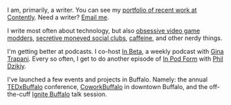 I am, primarily, a writer. You can see my [portfolio of recent work at Contently](http://kevinpurdy.contently.com). Need a writer? [Email me](/contact/index.html).

I write most often about technology, but also [obsessive video game modders](http://the-magazine.org/23/the-everending-story#.UnPEU6pDt2M), [secretive moneyed social clubs](http://www.buffalospree.com/Buffalo-Spree/May-2013/Leaders-of-the-Pack-On-the-trail-of-Buffalos-most-elusive-organization), [caffeine](http://lifehacker.com/5585217/what-caffeine-actually-does-to-your-brain), and other nerdy things.

I'm getting better at podcasts. I co-host [In Beta](http://5by5.tv/inbeta), a weekly podcast with [Gina Trapani](http://ginatrapani.org). Every so often, I get to do another episode of [In Pod Form](http://inpodform.com) with [Phil Dzikiy](http://phildzikiy.com).

I've launched a few events and projects in Buffalo. Namely: the annual [TEDxBuffalo](http://tedxbuffalo.com) conference, [CoworkBuffalo](http://coworkbuffalo.com) in downtown Buffalo, and the off-the-cuff [Ignite Buffalo](http://ignitebuffalo.com) talk session.